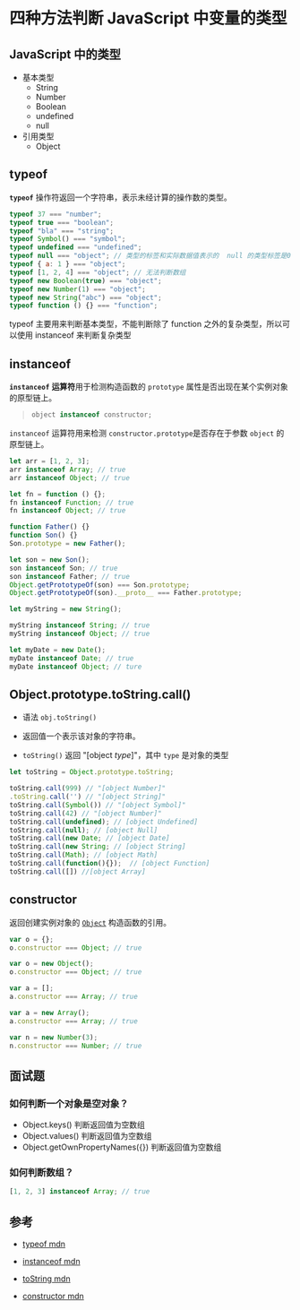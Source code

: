 # 四种方法判断 JavaScript 中变量的类型

## JavaScript 中的类型

- 基本类型
  - String
  - Number
  - Boolean
  - undefined
  - null
- 引用类型
  - Object

## typeof

**`typeof`** 操作符返回一个字符串，表示未经计算的操作数的类型。

```javascript
typeof 37 === "number";
typeof true === "boolean";
typeof "bla" === "string";
typeof Symbol() === "symbol";
typeof undefined === "undefined";
typeof null === "object"; // 类型的标签和实际数据值表示的  null 的类型标签是0 所以是 "object"
typeof { a: 1 } === "object";
typeof [1, 2, 4] === "object"; // 无法判断数组
typeof new Boolean(true) === "object";
typeof new Number(1) === "object";
typeof new String("abc") === "object";
typeof function () {} === "function";
```

typeof 主要用来判断基本类型，不能判断除了 function 之外的复杂类型，所以可以使用 instanceof 来判断复杂类型

## instanceof

**`instanceof`** **运算符**用于检测构造函数的 `prototype` 属性是否出现在某个实例对象的原型链上。

> ```javascript
> object instanceof constructor;
> ```

`instanceof` 运算符用来检测 `constructor.prototype`是否存在于参数 `object` 的原型链上。

```javascript
let arr = [1, 2, 3];
arr instanceof Array; // true
arr instanceof Object; // true

let fn = function () {};
fn instanceof Function; // true
fn instanceof Object; // true

function Father() {}
function Son() {}
Son.prototype = new Father();

let son = new Son();
son instanceof Son; // true
son instanceof Father; // true
Object.getPrototypeOf(son) === Son.prototype;
Object.getPrototypeOf(son).__proto__ === Father.prototype;

let myString = new String();

myString instanceof String; // true
myString instanceof Object; // true

let myDate = new Date();
myDate instanceof Date; // true
myDate instanceof Object; // ture
```

## Object.prototype.toString.call()

- 语法 `obj.toString()`

- 返回值一个表示该对象的字符串。
- `toString()` 返回 "[object *type*]"，其中 `type` 是对象的类型

```javascript
let toString = Object.prototype.toString;

toString.call(999) // "[object Number]"
.toString.call('') // "[object String]"
toString.call(Symbol()) // "[object Symbol]"
toString.call(42) // "[object Number]"
toString.call(undefined); // [object Undefined]
toString.call(null); // [object Null]
toString.call(new Date; // [object Date]
toString.call(new String; // [object String]
toString.call(Math); // [object Math]
toString.call(function(){});  // [object Function]
toString.call([]) //[object Array]
```

## constructor

返回创建实例对象的 [`Object`](https://developer.mozilla.org/zh-CN/docs/Web/JavaScript/Reference/Global_Objects/Object) 构造函数的引用。

```javascript
var o = {};
o.constructor === Object; // true

var o = new Object();
o.constructor === Object; // true

var a = [];
a.constructor === Array; // true

var a = new Array();
a.constructor === Array; // true

var n = new Number(3);
n.constructor === Number; // true
```

## 面试题

### 如何判断一个对象是空对象？

- Object.keys() 判断返回值为空数组
- Object.values() 判断返回值为空数组
- Object.getOwnPropertyNames({}) 判断返回值为空数组

### 如何判断数组？

```javascript
[1, 2, 3] instanceof Array; // true
```

## 参考

- [typeof mdn](https://developer.mozilla.org/zh-CN/docs/Web/JavaScript/Reference/Operators/typeof)

- [instanceof mdn](https://developer.mozilla.org/zh-CN/docs/Web/JavaScript/Reference/Operators/instanceof)

- [toString mdn](https://developer.mozilla.org/zh-CN/docs/Web/JavaScript/Reference/Global_Objects/Object/toString)

- [constructor mdn](https://developer.mozilla.org/zh-CN/docs/Web/JavaScript/Reference/Global_Objects/Object/constructor)
